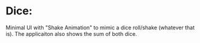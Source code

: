 # Dice: 
Minimal UI with "Shake Animation" to mimic a dice roll/shake (whatever that is). The applicaiton also shows the sum of both dice.
